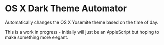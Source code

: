 OS X Dark Theme Automator
========================

Automatically changes the OS X Yosemite theme based on the time of day.

This is a work in progress - initially will just be an AppleScript but hoping to make something more elegant.
